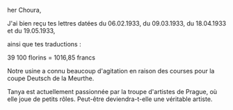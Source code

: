her Choura,

J'ai bien reçu tes lettres datées du 06.02.1933, du 09.03.1933, du 18.04.1933 et du 19.05.1933,

ainsi que tes traductions :

39 100 florins = 1016,85 francs

Notre usine a connu beaucoup d'agitation en raison des courses pour la coupe Deutsch de la Meurthe.

Tanya est actuellement passionnée par la troupe d'artistes de Prague, où elle joue de petits rôles. Peut-être deviendra-t-elle une véritable artiste.